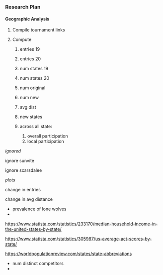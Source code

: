 ### Research Plan

#### Geographic Analysis

1. Compile tournament links

2. Compute

   1. entries 19
   2. entries 20
   3. num states 19
   4. num states 20
   5. num original
   6. num new
   7. avg dist
   8. new states

   3. across all state:
      1. overall participation
      2. local participation








*ignored*

ignore sunvite

ignore scarsdalee



*plots*

change in entries

change in avg distance



- prevalence of lone wolves
- 



https://www.statista.com/statistics/233170/median-household-income-in-the-united-states-by-state/

https://www.statista.com/statistics/305987/us-average-act-scores-by-state/

https://worldpopulationreview.com/states/state-abbreviations



- num distinct competitors
- 